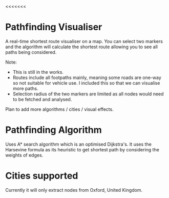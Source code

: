 <<<<<<< 

# Pathfinding Visualiser
>>>>>>> 

A real-time shortest route visualiser on a map. You can select two markers and the algorithm will calculate the shortest route allowing you to see all paths being considered.

Note: 
- This is still in the works.
- Routes include all footpaths mainly, meaning some roads are one-way so not suitable for vehicle use. I included this so that we can visualise more paths.
- Selection radius of the two markers are limited as all nodes would need to be fetched and analysed.

Plan to add more algorithms / cities / visual effects.

# Pathfinding Algorithm

Uses A* search algorithm which is an optimised Dijkstra's. It uses the Harsevine formula as its heuristic to get shortest path by considering the weights of edges.

# Cities supported
Currently it will only extract nodes from Oxford, United Kingdom.
